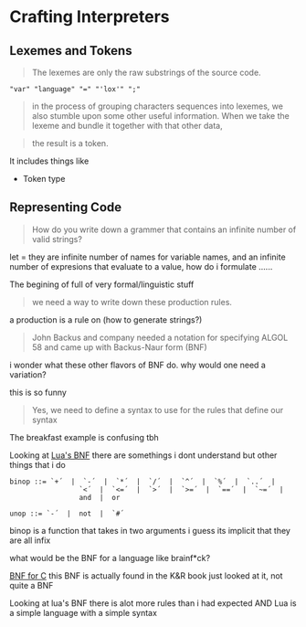 # Crafting Interpreters

## Lexemes and Tokens

> The lexemes are only the raw substrings of the source code.

``` "var" "language" "=" "'lox'" ";" ```

> in the process of grouping characters sequences into lexemes,
> we also stumble upon some other useful information. When we take
> the lexeme and bundle it together with that other data,

> the result is a token.

It includes things like

* Token type

## Representing Code

> How do you write down a grammer that contains
> an infinite number of valid strings?

let <name> = <value>
they are infinite number of names for variable names,
and an infinite number of expresions that evaluate to
a value, how do i formulate ......

The begining of full of very formal/linguistic stuff

> we need a way to write down these production rules.

a production is a rule on (how to generate strings?)

> John Backus and company needed a notation
> for specifying ALGOL 58 and came up with
> Backus-Naur form (BNF)

i wonder what these other flavors of BNF do. why
would one need a variation?

this is so funny

> Yes, we need to define a syntax to use for the
> rules that define our syntax

The breakfast example is confusing tbh

Looking at [Lua's BNF](http://parrot.github.io/parrot-docs0/0.4.7/html/languages/lua/doc/lua51.bnf.html)
there are somethings i dont understand
but other things that i do

```
binop ::= `+´  |  `-´  |  `*´  |  `/´  |  `^´  |  `%´  |  `..´  |
                 `<´  |  `<=´  |  `>´  |  `>=´  |  `==´  |  `~=´  |
                 and  |  or

unop ::= `-´  |  not  |  `#´
```

binop is a function that takes in two arguments
i guess its implicit that they are all infix

what would be the BNF for a language like brainf*ck?

[BNF for C](https://cs.wmich.edu/~gupta/teaching/cs4850/sumII06/The%20syntax%20of%20C%20in%20Backus-Naur%20form.htm)
this BNF is actually found in the
K&R book
just looked at it, not quite a BNF

Looking at lua's BNF
there is alot more rules than
i had expected AND Lua is a simple
language with a simple syntax
